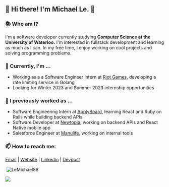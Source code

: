 ## 👋 Hi there! I'm Michael Le. 👋

### 📚 Who am I?
I'm a software developer currently studying **Computer Science at the University of Waterloo.** I'm interested in fullstack development and learning as much as I can. In my free time, I enjoy working on cool projects and solving programming problems.

### 🔨 Currently, I'm ...
- Working as a a Software Engineer intern at [Riot Games](https://www.riotgames.com/en), developing a rate limiting service in Golang
- Looking for Winter 2023 and Summer 2023 internship opportunities

### 🐰 I previously worked as ...
- Software Engineering Intern at [ApplyBoard](https://www.applyboard.com/ "ApplyBoard"), learning React and Ruby on Rails while building backend APIs
- Software Developer at [Newtopia](https://www.newtopia.com "Newtopia"), working on backend APIs and React Native mobile app
- Salesforce Engineer at [Manulife](https://www.manulife.ca/personal.html "Manulife"), working on internal tools

### 📫 How to reach me:
[Email](mailto:m42le@uwaterloo.ca "Email") | [Website](https://lemichael.xyz "Personal Website") | [LinkedIn](https://www.linkedin.com/in/lemichael88/ "LinkedIn") | [Devpost](https://devpost.com/LeMichael88 "Devpost")

<p>&nbsp;<img align="center" src="https://github-readme-stats.vercel.app/api?username=LeMichael88&show_icons=true&locale=en" alt="LeMichael88" /></p>

![](https://komarev.com/ghpvc/?username=LeMichael88&label=Profile+Views&color=red)

<!--
**LeMichael88/LeMichael88** is a ✨ _special_ ✨ repository because its `README.md` (this file) appears on your GitHub profile.

Here are some ideas to get you started:

- 🔭 I’m currently working on ...
- 🌱 I’m currently learning ...
- 👯 I’m looking to collaborate on ...
- 🤔 I’m looking for help with ...
- 💬 Ask me about ...
- 📫 How to reach me: ...
- 😄 Pronouns: ...
- ⚡ Fun fact: ...
-->
